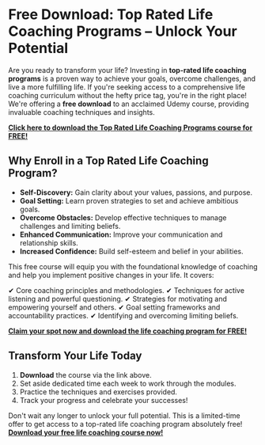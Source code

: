 # Free Download: Top Rated Life Coaching Programs – Unlock Your Potential

Are you ready to transform your life? Investing in **top-rated life coaching programs** is a proven way to achieve your goals, overcome challenges, and live a more fulfilling life. If you're seeking access to a comprehensive life coaching curriculum without the hefty price tag, you're in the right place! We're offering a **free download** to an acclaimed Udemy course, providing invaluable coaching techniques and insights.

[**Click here to download the Top Rated Life Coaching Programs course for FREE!**](https://udemywork.com/top-rated-life-coaching-programs)

## Why Enroll in a Top Rated Life Coaching Program?

*   **Self-Discovery:** Gain clarity about your values, passions, and purpose.
*   **Goal Setting:** Learn proven strategies to set and achieve ambitious goals.
*   **Overcome Obstacles:** Develop effective techniques to manage challenges and limiting beliefs.
*   **Enhanced Communication:** Improve your communication and relationship skills.
*   **Increased Confidence:** Build self-esteem and belief in your abilities.

This free course will equip you with the foundational knowledge of coaching and help you implement positive changes in your life. It covers:

✔ Core coaching principles and methodologies.
✔ Techniques for active listening and powerful questioning.
✔ Strategies for motivating and empowering yourself and others.
✔ Goal setting frameworks and accountability practices.
✔ Identifying and overcoming limiting beliefs.

[**Claim your spot now and download the life coaching program for FREE!**](https://udemywork.com/top-rated-life-coaching-programs)

## Transform Your Life Today

1.  **Download** the course via the link above.
2.  Set aside dedicated time each week to work through the modules.
3.  Practice the techniques and exercises provided.
4.  Track your progress and celebrate your successes!

Don't wait any longer to unlock your full potential. This is a limited-time offer to get access to a top-rated life coaching program absolutely free! **[Download your free life coaching course now!](https://udemywork.com/top-rated-life-coaching-programs)**
